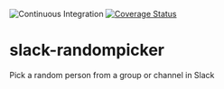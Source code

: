 ![Continuous Integration](https://github.com/m-vdb/slack-randompicker/workflows/Continuous%20Integration/badge.svg)
[![Coverage Status](https://coveralls.io/repos/github/m-vdb/slack-randompicker/badge.svg?branch=master)](https://coveralls.io/github/m-vdb/slack-randompicker?branch=master)

# slack-randompicker
Pick a random person from a group or channel in Slack
